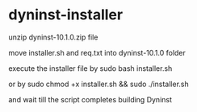 # dyninst-installer

unzip dyninst-10.1.0.zip file

move installer.sh and req.txt into dyninst-10.1.0 folder

execute the installer file by sudo bash installer.sh

or by sudo chmod +x installer.sh && sudo ./installer.sh

and wait till the script completes building Dyninst
